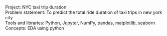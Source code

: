 Project: NYC taxi trip duration             
Problem statement: To predict the total ride duration of taxi trips in new york city          
Tools and libraries: Python, Jupyter, NumPy, pandas, matplotlib, seaborn          
Concepts: EDA using python
